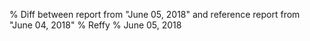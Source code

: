 % Diff between report from "June 05, 2018" and reference report from "June 04, 2018"
% Reffy
% June 05, 2018

